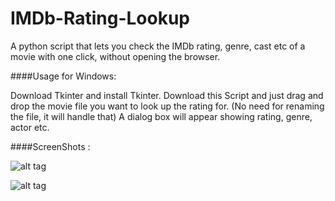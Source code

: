 # IMDb-Rating-Lookup
A python script that lets you check the IMDb rating, genre, cast etc of a movie with one click, without opening the browser.


####Usage for Windows:

Download Tkinter and install Tkinter.
Download this Script and just drag and drop the movie file you want to look up the rating for.
(No need for renaming the file, it will handle that)
A dialog box will appear showing rating, genre, actor etc.


####ScreenShots : 




![alt tag](https://github.com/arbazsiddiqui/IMDb-Rating-Lookup/blob/master/screenshots/Screenshot%20(67).png)



![alt tag](https://github.com/arbazsiddiqui/IMDb-Rating-Lookup/blob/master/screenshots/Screenshot%20(68).png)

